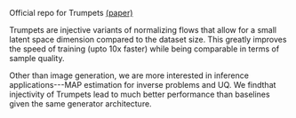 Official repo for Trumpets [(paper)](https://arxiv.org/abs/2102.10461)

Trumpets are injective variants of normalizing flows that allow for a small latent space dimension compared to the dataset size. This greatly improves the speed of training (upto 10x faster) while being comparable in terms of sample quality.

Other than image generation, we are more interested in inference applications---MAP estimation for inverse problems and UQ. We findthat injectivity of Trumpets lead to much better performance than baselines given the same generator architecture.
